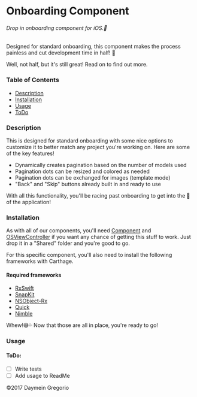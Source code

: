 # Onboarding Component
###### Drop in onboarding component for iOS.🎉
Designed for standard onboarding, this component makes the process 
painless and cut development time in half! 🔪 

Well, not half, but it's still great! Read on to find out more.

### Table of Contents
* [Description](#description)
* [Installation](#installation)
* [Usage](#usage)
* [ToDo](#todo)

### Description
This is designed for standard onboarding with some nice options to customize it to better match any project you're working on. Here are some of the key features!
* Dynamically creates pagination based on the number of models used
* Pagination dots can be resized and colored as needed
* Pagination dots can be exchanged for images (template mode)
* "Back" and "Skip" buttons already built in and ready to use

With all this functionality, you'll be racing past onboarding to get into the 🍖 of the application!

### Installation
As with all of our components, you'll need [Component](#) and [OSViewController](#) if you want any chance of getting this stuff to work. Just drop it in a "Shared" folder and you're good to go.

For this specific component, you'll also need to install the following frameworks with Carthage.

#### Required frameworks
* [RxSwift](https://github.com/ReactiveX/RxSwift)
* [SnapKit](https://github.com/SnapKit/SnapKit)
* [NSObject-Rx](https://github.com/RxSwiftCommunity/NSObject-Rx)
* [Quick](https://github.com/Quick/Quick)
* [Nimble](https://github.com/Quick/Nimble)

Whew!😅💦 Now that those are all in place, you're ready to go!

### Usage


#### ToDo:
* [ ] Write tests
* [ ] Add usage to ReadMe

©2017 Daymein Gregorio
